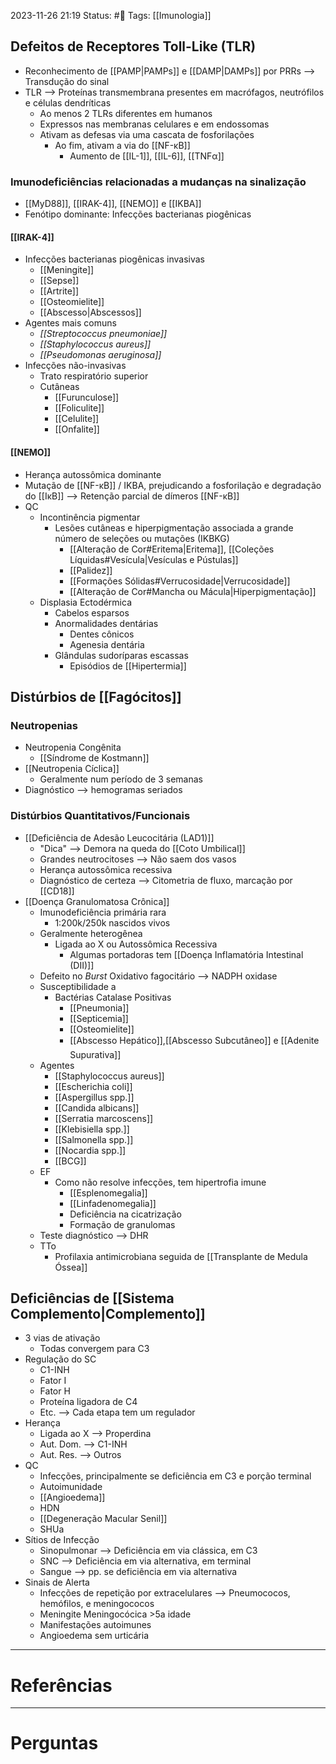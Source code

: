 2023-11-26 21:19
Status: #🌱 
Tags: [[Imunologia]]
<br/>
## Defeitos de Receptores Toll-Like (TLR)
- Reconhecimento de [[PAMP|PAMPs]] e [[DAMP|DAMPs]] por PRRs --> Transdução do sinal
- TLR --> Proteínas transmembrana presentes em macrófagos, neutrófilos e células dendríticas
	- Ao menos 2 TLRs diferentes em humanos
	- Expressos nas membranas celulares e em endossomas
	- Ativam as defesas via uma cascata de fosforilações
		- Ao fim, ativam a via do [[NF-κB]]
			- Aumento de [[IL-1]], [[IL-6]], [[TNFα]]
### Imunodeficiências relacionadas a mudanças na sinalização
- [[MyD88]], [[IRAK-4]], [[NEMO]] e [[IKBA]]
- Fenótipo dominante: Infecções bacterianas piogênicas
#### [[IRAK-4]]
- Infecções bacterianas piogênicas invasivas
	- [[Meningite]]
	- [[Sepse]]
	- [[Artrite]]
	- [[Osteomielite]]
	- [[Abscesso|Abscessos]]
- Agentes mais comuns
	- _[[Streptococcus pneumoniae]]_
	- _[[Staphylococcus aureus]]_
	- _[[Pseudomonas aeruginosa]]_
- Infecções não-invasivas
	- Trato respiratório superior
	- Cutâneas
		- [[Furunculose]]
		- [[Foliculite]]
		- [[Celulite]]
		- [[Onfalite]] 
#### [[NEMO]]
- Herança autossômica dominante
- Mutação de [[NF-κB]] / IKBA, prejudicando a fosforilação e degradação do [[IκB]] --> Retenção parcial de dímeros [[NF-κB]]
- QC
	- Incontinência pigmentar
		- Lesões cutâneas e hiperpigmentação associada a grande número de seleções ou mutações (IKBKG)
			- [[Alteração de Cor#Eritema|Eritema]], [[Coleções Líquidas#Vesícula|Vesículas e Pústulas]]
			- [[Palidez]]
			- [[Formações Sólidas#Verrucosidade|Verrucosidade]]
			- [[Alteração de Cor#Mancha ou Mácula|Hiperpigmentação]]
	- Displasia Ectodérmica
		- Cabelos esparsos
		- Anormalidades dentárias
			- Dentes cônicos
			- Agenesia dentária
		- Glândulas sudoríparas escassas
			- Episódios de [[Hipertermia]]
## Distúrbios de [[Fagócitos]]
### Neutropenias
- Neutropenia Congênita
	- [[Síndrome de Kostmann]]
- [[Neutropenia Cíclica]]
	- Geralmente num período de 3 semanas
- Diagnóstico --> hemogramas seriados
### Distúrbios Quantitativos/Funcionais
- [[Deficiência de Adesão Leucocitária (LAD1)]]
	- "Dica" --> Demora na queda do [[Coto Umbilical]]
	- Grandes neutrocitoses --> Não saem dos vasos
	- Herança autossômica recessiva
	- Diagnóstico de certeza --> Citometria de fluxo, marcação por [[CD18]]
- [[Doença Granulomatosa Crônica]]
	- Imunodeficiência primária rara
		- 1:200k/250k nascidos vivos
	- Geralmente heterogênea
		- Ligada ao X ou Autossômica Recessiva
			- Algumas portadoras tem [[Doença Inflamatória Intestinal (DII)]]
	- Defeito no _Burst_ Oxidativo fagocitário --> NADPH oxidase 
	- Susceptibilidade a
		- Bactérias Catalase Positivas
			- [[Pneumonia]]
			- [[Septicemia]]
			- [[Osteomielite]] 
			- [[Abscesso Hepático]],[[Abscesso Subcutâneo]] e [[Adenite Supurativa]]
	- Agentes
		- [[Staphylococcus aureus]]
		- [[Escherichia coli]]
		- [[Aspergillus spp.]]
		- [[Candida albicans]]
		- [[Serratia marcoscens]]
		- [[Klebisiella spp.]]
		- [[Salmonella spp.]]
		- [[Nocardia spp.]]
		- [[BCG]]
	- EF
		- Como não resolve infecções, tem hipertrofia imune
			- [[Esplenomegalia]]
			- [[Linfadenomegalia]]
			- Deficiência na cicatrização
			- Formação de granulomas
	- Teste diagnóstico --> DHR
	- TTo
		- Profilaxia antimicrobiana seguida de [[Transplante de Medula Óssea]]
## Deficiências de [[Sistema Complemento|Complemento]]
- 3 vias de ativação
	- Todas convergem para C3
- Regulação do SC
	- C1-INH
	- Fator I
	- Fator H
	- Proteína ligadora de C4
	- Etc. --> Cada etapa tem um regulador
- Herança
	- Ligada ao X --> Properdina
	- Aut. Dom. --> C1-INH
	- Aut. Res. --> Outros
- QC
	- Infecções, principalmente se deficiência em C3 e porção terminal
	- Autoimunidade
	- [[Angioedema]]
	- HDN
	- [[Degeneração Macular Senil]]
	- SHUa
- Sítios de Infecção
	- Sinopulmonar --> Deficiência em via clássica, em C3
	- SNC --> Deficiência em via alternativa, em terminal
	- Sangue --> pp. se deficiência em via alternativa
- Sinais de Alerta
	- Infecções de repetição por extracelulares --> Pneumococos, hemófilos, e meningococos
	- Meningite Meningocócica >5a idade
	- Manifestações autoimunes
	- Angioedema sem urticária


____
# Referências
---
# Perguntas

